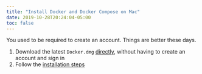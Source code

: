 ```yaml
---
title: "Install Docker and Docker Compose on Mac"
date: 2019-10-28T20:24:04-05:00
toc: false
---
```


You used to be required to create an account. Things are better these days.

<!--more-->

1. Download the latest `Docker.dmg` [directly](https://download.docker.com/mac/stable/Docker.dmg), without having to create an account and sign in
1. Follow the [installation steps](https://docs.docker.com/docker-for-mac/install/)

